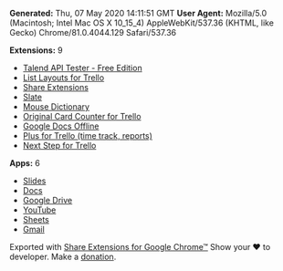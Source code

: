 **Generated:** Thu, 07 May 2020 14:11:51 GMT
**User Agent:** Mozilla/5.0 (Macintosh; Intel Mac OS X 10_15_4) AppleWebKit/537.36 (KHTML, like Gecko) Chrome/81.0.4044.129 Safari/537.36

**Extensions:** 9

 - [Talend API Tester - Free Edition](https://chrome.google.com/webstore/detail/aejoelaoggembcahagimdiliamlcdmfm) 
 - [List Layouts for Trello](https://chrome.google.com/webstore/detail/aldklnbenbdgfgfbflalmlddkkndgnlc) 
 - [Share Extensions](https://chrome.google.com/webstore/detail/chdafcbnfkfenoeejpaeenpdamhmalhe) 
 - [Slate](https://chrome.google.com/webstore/detail/cmhmcmgkegfffbbfobhjpdbimgmoohap) 
 - [Mouse Dictionary](https://chrome.google.com/webstore/detail/dnclbikcihnpjohihfcmmldgkjnebgnj) 
 - [Original Card Counter for Trello](https://chrome.google.com/webstore/detail/ggamggchfpnmhmkeicjgpedgjcllcefp) 
 - [Google Docs Offline](https://chrome.google.com/webstore/detail/ghbmnnjooekpmoecnnnilnnbdlolhkhi) 
 - [Plus for Trello (time track, reports)](https://chrome.google.com/webstore/detail/gjjpophepkbhejnglcmkdnncmaanojkf) 
 - [Next Step for Trello](https://chrome.google.com/webstore/detail/iajhmklhilkjgabejjemfbhmclgnmamf) 

**Apps:** 6
 - [Slides](https://chrome.google.com/webstore/detail/aapocclcgogkmnckokdopfmhonfmgoek) 
 - [Docs](https://chrome.google.com/webstore/detail/aohghmighlieiainnegkcijnfilokake) 
 - [Google Drive](https://chrome.google.com/webstore/detail/apdfllckaahabafndbhieahigkjlhalf) 
 - [YouTube](https://chrome.google.com/webstore/detail/blpcfgokakmgnkcojhhkbfbldkacnbeo) 
 - [Sheets](https://chrome.google.com/webstore/detail/felcaaldnbdncclmgdcncolpebgiejap) 
 - [Gmail](https://chrome.google.com/webstore/detail/pjkljhegncpnkpknbcohdijeoejaedia) 


Exported with [Share Extensions for Google Chrome™](https://chrome.google.com/webstore/detail/chdafcbnfkfenoeejpaeenpdamhmalhe)
Show your ❤ to developer. Make a [donation](http://bit.ly/2wIc8MX).
